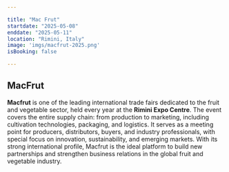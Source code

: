 ```yaml
---

title: "Mac Frut"
startdate: "2025-05-08"
enddate: "2025-05-11"
location: "Rimini, Italy"
image: 'imgs/macfrut-2025.png'
isBooking: false

---
```


## MacFrut

**Macfrut** is one of the leading international trade fairs dedicated to the fruit and vegetable sector, held every year at the **Rimini Expo Centre**.
The event covers the entire supply chain: from production to marketing, including cultivation technologies, packaging, and logistics.
It serves as a meeting point for producers, distributors, buyers, and industry professionals, with special focus on innovation, sustainability, and emerging markets.
With its strong international profile, Macfrut is the ideal platform to build new partnerships and strengthen business relations in the global fruit and vegetable industry.
